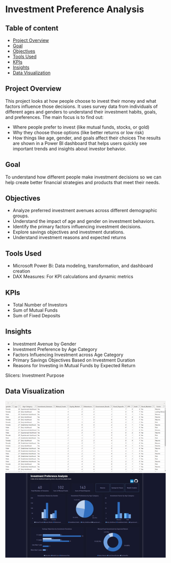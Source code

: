 # Investment Preference Analysis

## Table of content
- [Project Overview](#project-overview)  
- [Goal](#goal)
- [Objectives](#objectives)
- [Tools Used](#tools-used) 
- [KPIs](#kpis)  
- [Insights](#insights)
- [Data Visualization](#data-visualization)

## Project Overview
This project looks at how people choose to invest their money and what factors influence those decisions. It uses survey data from individuals of different ages and genders to understand their investment habits, goals, and preferences.
The main focus is to find out:
- Where people prefer to invest (like mutual funds, stocks, or gold)
- Why they choose those options (like better returns or low risk)
- How things like age, gender, and goals affect their choices
The results are shown in a Power BI dashboard that helps users quickly see important trends and insights about investor behavior.

## Goal
To understand how different people make investment decisions so we can help create better financial strategies and products that meet their needs.

## Objectives
- Analyze preferred investment avenues across different demographic groups.
- Understand the impact of age and gender on investment behaviors.
- Identify the primary factors influencing investment decisions.
- Explore savings objectives and investment durations.
- Understand investment reasons and expected returns

## Tools Used
 - Microsoft Power Bi: Data modeling, transformation, and dashboard creation
 - DAX Measures: For KPI calculations and dynamic metrics

  ## KPIs
- Total Number of Investors
- Sum of Mutual Funds
- Sum of Fixed Deposits

  
 ## Insights
- Investment Avenue by Gender
- Investment Preference by Age Category
- Factors Influencing Investment across Age Category
- Primary Savings Objectives Based on Investment Duration
- Reasons for Investing in Mutual Funds by Expected Return


 Slicers:
Investment Purpose

## Data Visualization 
![Table](https://github.com/Ola-ykay/Investment-Preference/blob/main/table-investment.png)
![Dashboard](https://github.com/Ola-ykay/Investment-Preference/blob/main/dashboard-investment.png)
